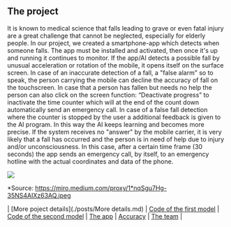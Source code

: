 ## The project

It is known to medical science that falls leading to grave or even fatal injury are a great challenge that cannot be neglected, especially for elderly people. In our project, we created a smartphone-app which detects when someone falls. The app must be installed and activated, then once it's up and running it continues to monitor. If the app/AI detects a possible fall by unusual acceleration or rotation of the mobile, it opens itself on the surface screen. In case of an inaccurate detection of a fall, a "false alarm" so to speak, the person carrying the mobile can decline the accuracy of fall on the touchscreen. 
In case that a person has fallen but needs no help the person can also click on the screen function: “Deactivate progress” to inactivate the time counter which will at the end of the count down automatically send an emergency call. In case of a false fall detection where the counter is stopped by the user a additional feedback is given to the AI program. In this way the AI keeps learning and becomes more precise. 
If the system receives no "answer" by the mobile carrier, it is very likely that a fall has occurred and the person is in need of help due to injury and/or unconsciousness. In this case, after a certain time frame (30 seconds) the app sends an emergency call, by itself, to an emergency hotline with the actual coordinates and data of the phone.  


![](https://miro.medium.com/proxy/1*nqSgu7Hg-35NS4AIXz63AQ.jpeg)

*Source: https://miro.medium.com/proxy/1*nqSgu7Hg-35NS4AIXz63AQ.jpeg


| [More poject details](./posts/More details.md) | [Code of the first model](./posts/First_model.md) | [Code of the second model](./posts/Second_model.md) | [The app](./posts/The_app_code.md) | [Accuracy](posts/First_model.md) | [The team](./posts/The_team/The_team.md) |
